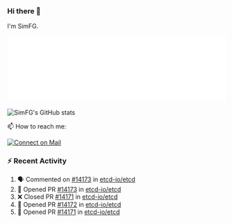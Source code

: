 ### Hi there 👋

I'm SimFG.

![Metrics](/metrics.plugin.followup.user.svg)

![SimFG's GitHub stats](https://github-readme-stats.vercel.app/api?username=SimFG&show_icons=true&theme=radical&count_private=true)

📫 How to reach me:

[![Connect on Mail](https://img.shields.io/badge/Ask%20me-anything-1abc9c.svg)](mailto:1142838399@qq.com)

### :zap: Recent Activity

<!--START_SECTION:activity-->
1. 🗣 Commented on [#14173](https://github.com/etcd-io/etcd/issues/14173) in [etcd-io/etcd](https://github.com/etcd-io/etcd)
2. 💪 Opened PR [#14173](https://github.com/etcd-io/etcd/pull/14173) in [etcd-io/etcd](https://github.com/etcd-io/etcd)
3. ❌ Closed PR [#14171](https://github.com/etcd-io/etcd/pull/14171) in [etcd-io/etcd](https://github.com/etcd-io/etcd)
4. 💪 Opened PR [#14172](https://github.com/etcd-io/etcd/pull/14172) in [etcd-io/etcd](https://github.com/etcd-io/etcd)
5. 💪 Opened PR [#14171](https://github.com/etcd-io/etcd/pull/14171) in [etcd-io/etcd](https://github.com/etcd-io/etcd)
<!--END_SECTION:activity-->

